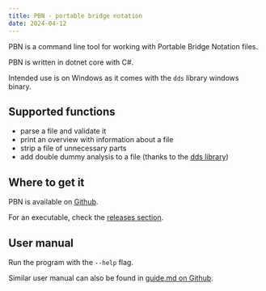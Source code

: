 ```yaml
---
title: PBN - portable bridge notation 
date: 2024-04-12
---
```


PBN is a command line tool for working with Portable Bridge Notation files.

PBN is written in dotnet core with C#.

Intended use is on Windows as it comes with the `dds` library windows binary.

## Supported functions

- parse a file and validate it
- print an overview with information about a file
- strip a file of unnecessary parts
- add double dummy analysis to a file (thanks to the [dds library](https://github.com/dds-bridge/dds))

## Where to get it

PBN is available on [Github](https://github.com/zdenecek/pbn).

For an executable, check the [releases section](https://github.com/zdenecek/pbn/releases).

## User manual

Run the program with the `--help` flag.

Similar user manual can also be found in [guide.md on Github](https://github.com/zdenecek/pbn/blob/master/guide.md).

